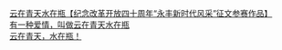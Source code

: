   
[云在青天水在瓶【纪念改革开放四十周年“永丰新时代风采”征文参赛作品】](http://www.dianyue.me/archives/762/e3d3ee7f90jfxpp8/)  
[有一种爱情，叫做云在青天水在瓶](http://www.dianyue.me/archives/320/8rj8swvuavz1r5oj/)  
[云在青天，水在瓶！](http://www.dianyue.me/archives/119/ntoehudv1png1et5/)
